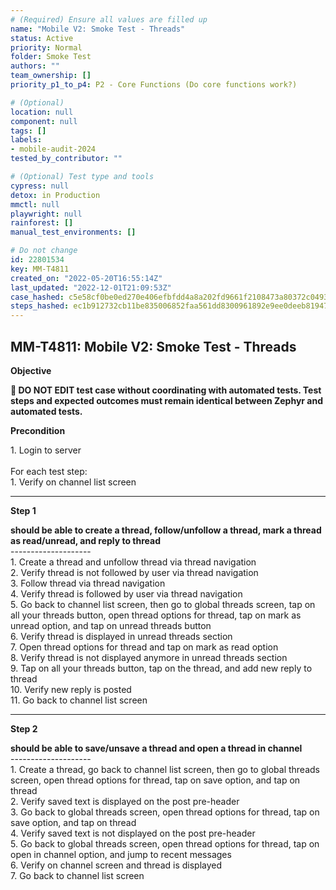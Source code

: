 ```yaml
---
# (Required) Ensure all values are filled up
name: "Mobile V2: Smoke Test - Threads"
status: Active
priority: Normal
folder: Smoke Test
authors: ""
team_ownership: []
priority_p1_to_p4: P2 - Core Functions (Do core functions work?)

# (Optional)
location: null
component: null
tags: []
labels: 
- mobile-audit-2024
tested_by_contributor: ""

# (Optional) Test type and tools
cypress: null
detox: in Production
mmctl: null
playwright: null
rainforest: []
manual_test_environments: []

# Do not change
id: 22801534
key: MM-T4811
created_on: "2022-05-20T16:55:14Z"
last_updated: "2022-12-01T21:09:53Z"
case_hashed: c5e58cf0be0ed270e406efbfdd4a8a202fd9661f2108473a80372c0493edd5b6626738f1f33d66a4e33b9bebe9f9208d
steps_hashed: ec1b912732cb11be835006852faa561dd8300961892e9ee0deeb8194720e2ddef3abfe275017b829abd24518e4bd9696
---
```


<!-- (Auto-generated) Based on frontmatter's "key" and "name" -->

## MM-T4811: Mobile V2: Smoke Test - Threads

**Objective**

**🛑 DO NOT EDIT test case without coordinating with automated tests. Test steps and expected outcomes must remain identical between Zephyr and automated tests.**

**Precondition**

1\. Login to server\
\
For each test step:\
1\. Verify on channel list screen

---

**Step 1**

**should be able to create a thread, follow/unfollow a thread, mark a thread as read/unread, and reply to thread**\
\--------------------\
1\. Create a thread and unfollow thread via thread navigation\
2\. Verify thread is not followed by user via thread navigation\
3\. Follow thread via thread navigation\
4\. Verify thread is followed by user via thread navigation\
5\. Go back to channel list screen, then go to global threads screen, tap on all your threads button, open thread options for thread, tap on mark as unread option, and tap on unread threads button\
6\. Verify thread is displayed in unread threads section\
7\. Open thread options for thread and tap on mark as read option\
8\. Verify thread is not displayed anymore in unread threads section\
9\. Tap on all your threads button, tap on the thread, and add new reply to thread\
10\. Verify new reply is posted\
11\. Go back to channel list screen

---

**Step 2**

**should be able to save/unsave a thread and open a thread in channel**\
\--------------------\
1\. Create a thread, go back to channel list screen, then go to global threads screen, open thread options for thread, tap on save option, and tap on thread\
2\. Verify saved text is displayed on the post pre-header\
3\. Go back to global threads screen, open thread options for thread, tap on save option, and tap on thread\
4\. Verify saved text is not displayed on the post pre-header\
5\. Go back to global threads screen, open thread options for thread, tap on open in channel option, and jump to recent messages\
6\. Verify on channel screen and thread is displayed\
7\. Go back to channel list screen
